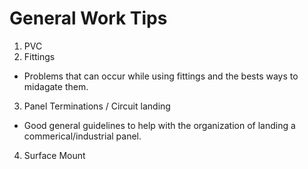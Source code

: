 # General Work Tips

1. PVC
2. Fittings
  - Problems that can occur while using fittings and the bests ways to midagate them.
3. Panel Terminations / Circuit landing
  - Good general guidelines to help with the organization of landing a commerical/industrial panel.
4. Surface Mount
